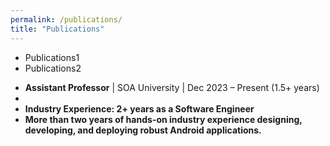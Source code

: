 ```yaml
---
permalink: /publications/
title: "Publications"
---
```


- Publications1
- Publications2


<ul class="fa-ul">
	<li><i class="fa-li fa fa-spinner fa-spin"></i><b>Assistant Professor</b> | SOA University | Dec 2023 – Present (1.5+ years)</li>
	<li> <br/> </li>
	<li><i class="fa-li fa fa-check-square"></i><b>Industry Experience<b/>: 2+ years as a Software Engineer <br/> </li>
	<li> More than two years of hands-on industry experience designing, developing, and deploying robust Android applications. </li>		
</ul>
